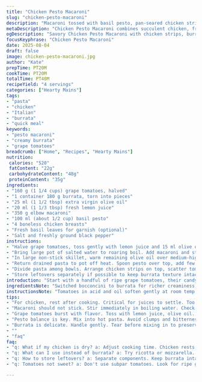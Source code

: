 ```yaml
---
title: "Chicken Pesto Macaroni"
slug: "chicken-pesto-macaroni"
description: "Macaroni tossed with basil pesto, pan-seared chicken strips, and juicy grape tomatoes paired with soft burrata chunks. A spin on classic Italian flavors, swapping bocconcini for rich burrata and standard tomatoes for grape tomatoes to boost sweetness. Olive oil and lemon juice offer brightness, balancing the creamy pesto. Cooking macs al dente keeps firm bite, avoiding mush. Chicken gets a golden crust from proper preheating and oil use. Assembly cold and hot provides contrasting textures."
metaDescription: "Chicken Pesto Macaroni combines succulent chicken, fresh grape tomatoes, and creamy burrata with basil pesto over perfectly cooked elbow macaroni"
ogDescription: "Savory Chicken Pesto Macaroni with chicken strips, burrata, and grape tomatoes. A flavorful Italian-inspired dish sure to impress family and friends"
focusKeyphrase: "Chicken Pesto Macaroni"
date: 2025-08-04
draft: false
image: chicken-pesto-macaroni.jpg
author: "Kate"
prepTime: PT20M
cookTime: PT20M
totalTime: PT40M
recipeYield: "4 servings"
categories: ["Hearty Mains"]
tags:
- "pasta"
- "chicken"
- "Italian"
- "burrata"
- "quick meal"
keywords:
- "pesto macaroni"
- "creamy burrata"
- "grape tomatoes"
breadcrumb: ["Home", "Recipes", "Hearty Mains"]
nutrition: 
 calories: "520"
 fatContent: "22g"
 carbohydrateContent: "48g"
 proteinContent: "35g"
ingredients:
- "160 g (1 1/4 cups) grape tomatoes, halved"
- "1 container 180 g burrata, torn into pieces"
- "25 ml (1 1/2 tbsp) extra virgin olive oil"
- "20 ml (1 1/3 tbsp) fresh lemon juice"
- "350 g elbow macaroni"
- "100 ml (about 1/2 cup) basil pesto"
- "4 boneless chicken breasts"
- "Fresh basil leaves for garnish (optional)"
- "Salt and freshly ground black pepper"
instructions:
- "Halve grape tomatoes, toss gently with lemon juice and 15 ml olive oil in a bowl. Season with salt and pepper. Tear burrata into rough pieces, fold in carefully without breaking too much. Leave at room temp to marry flavors."
- "Bring large pot of salted water to roaring boil. Add macaroni and stir immediately to prevent sticking. Cook until just tender but still toothy when bitten - start checking around 8 minutes. Drain promptly, saving a splash of pasta water as backup."
- "In large non-stick skillet, warm remaining olive oil over medium-high. Wait until oil shimmers but doesn’t smoke - this ensures golden crust, not soggy chicken. Season chicken breasts with salt and pepper. Cook in batches if needed. Sear chicken about 4 minutes per side or until an internal temp of 75°C reached. Rest on board 5 mins, then slice into strips against grain."
- "Return drained pasta to pot off heat. Spoon pesto over top, add few tablespoons reserved pasta water if sauce feels too thick. Stir briskly to coat evenly, checking for pesto balance – it should present fragrant herbal aroma without overwhelming basil bitterness."
- "Divide pasta among bowls. Arrange chicken strips on top, scatter tomato and burrata medley. Sprinkle torn basil leaves for fragrance and freshness if desired. Serve immediately."
- "Store leftovers separately if possible to keep burrata texture intact. Microwave gently or warm skillet for reheating chicken and pasta."
introduction: "Start with a handful of ripe grape tomatoes, their candy-sweet burst already hinting at summer’s best. Burrata replaces bocconcini here; richer, creamier, providing a luscious counterpoint to the herbal punch of pesto. Macaroni - elbow or small tube - carries the sauce well without drowning in it. Chicken breasts get the once-over in a smoking-hot pan to seal juices and build that nutty crust. Lemon juice and olive oil wake up the tomatoes, tender but still alive with brightness. Toss macaronis just off boil, saving that starchy pasta water for moments when the sauce needs loosening up - a technique to remember. Plates come together hot and cold, textures sharp and smooth, vibrant and earthy."
ingredientsNote: "Switched bocconcini to burrata for richer creaminess; more luxurious mouthfeel without sacrificing mildness. Grape tomatoes in place of cherry tomatoes - skin thinner, sweeter, tender flesh. Adjust oil quantities accordingly; extra virgin preferred though light olive oil works if budget pressed. Fresh lemon juice sharpens acidity but fresh squeezing needed over bottled for brightness. Macaroni preferred over macaronis as it holds pesto pools internally, unlike long pasta. Chicken breasts flattened slightly to ensure even cooking, but not pounded to mush. Basil optional – fresh torn leaves elevate aroma tremendously but fresh herbs decline in storage, add just before serving. Salt and freshly ground pepper—don't skip. Effective seasoning is straightforward but pivotal to the final complexity."
instructionsNote: "Tomatoes in acid and oil soften gently at room temp; cuts down fridge condensation and flavor dulling. Burrata tore naturally into bite-sized pieces, careful handling preserves creamy interiors. Macaroni cooking requires attention - vigorous boiling and early taste tests indicate ideal doneness. Overcooked pasta ruins texture, undercooked is unforgivable. Heat management crucial for chicken - too low and no browning, too high and burning without inside cook-through. Rest poultry 5 minutes for juices to redistribute – no throwing on plates immediately. Mixing pesto into piping hot pasta avoids clumping but use leftover pasta water to thin sauce if too dense. Assembly into bowls, not tossing completely avoids bruising burrata. Basil gives a herbal perfumed finish; add late to preserve volatile oils. Leftovers heat unevenly; best served fresh but gently warmed with splash of water or drizzle oil."
tips:
- "For chicken, rest after cooking. Critical for juices to settle. Too hot, you lose moisture. Use a hot pan, sear through. Aim for golden crust. Not soggy."
- "Macaroni should not stick. Stir immediately in boiling water. Check doneness often. Al dente for bite. Reserve pasta water, that helps with sauce if thick."
- "Grape tomatoes burst with flavor. Toss with lemon juice, olive oil. Room temp softens them. Essential for freshness. Don't skip seasoning. Use sea salt & fresh pepper."
- "Pesto balance is key. Mix into hot pasta. Avoid clumps and bitterness. Thin with pasta water if needed. Test frequently. Pesto should be fragrant, not overpowering."
- "Burrata is delicate. Handle gently. Tear before mixing in to preserve creaminess. Last-minute addition serves the best texture contrast. Add fresh basil for aroma."
- ""
- "faq"
faq:
- "q: What if my chicken is dry? a: Adjust cooking time. Chicken rests, juices redistribute. A pan too hot makes it burn outside. You want golden not scorched."
- "q: What can I use instead of burrata? a: Try ricotta or mozzarella. Each brings a different texture. Both won't give same creaminess you get."
- "q: How to store leftovers? a: Separate components. Keep burrata intact. Chicken and pasta together. Reheat gently in pan, splash water helps even heating."
- "q: Tomatoes not sweet? a: Don't use subpar tomatoes. Look for ripe grape. Always taste! Adjust acidity with more lemon. Consider adding honey or balsamic."

---
```


